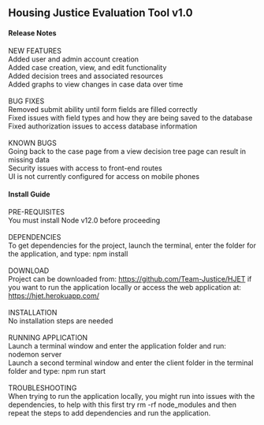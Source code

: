 ## Housing Justice Evaluation Tool v1.0

#### Release Notes 
NEW FEATURES \
  Added user and admin account creation \
  Added case creation, view, and edit functionality \
  Added decision trees and associated resources \
  Added graphs to view changes in case data over time \
  \
BUG FIXES \
	Removed submit ability until form fields are filled correctly \
	Fixed issues with field types and how they are being saved to the database \
	Fixed authorization issues to access database information \
  \
KNOWN BUGS \
	Going back to the case page from a view decision tree page can result in missing data \
	Security issues with access to front-end routes \
	UI is not currently configured for access on mobile phones 

#### Install Guide 
PRE-REQUISITES \
	You must install Node v12.0 before proceeding \
  \
DEPENDENCIES \
  To get dependencies for the project, launch the terminal, enter the folder for the application, and type: npm install \
\
DOWNLOAD \
  Project can be downloaded from: https://github.com/Team-Justice/HJET if you want to run the application locally or access the web application at: https://hjet.herokuapp.com/ \
\
INSTALLATION \
	No installation steps are needed \
  \
RUNNING APPLICATION \
  Launch a terminal window and enter the application folder and run: nodemon server \
  Launch a second terminal window and enter the client folder in the terminal folder and type: npm run start \
\
TROUBLESHOOTING \
  When trying to run the application locally, you might run into issues with the dependencies, to help with this first try rm -rf node_modules and then repeat the steps to add dependencies and run the application. 

	
